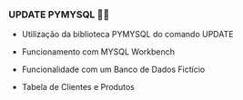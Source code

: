 ### UPDATE PYMYSQL :dolphin::snake:

-  Utilização da biblioteca PYMYSQL do comando UPDATE

-  Funcionamento com MYSQL Workbench

-  Funcionalidade com um Banco de Dados Fictício 

-  Tabela de Clientes e Produtos
